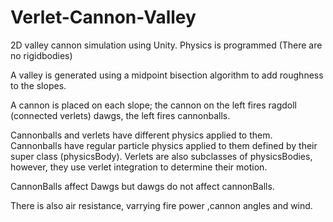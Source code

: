 # Verlet-Cannon-Valley

2D valley cannon simulation using Unity.  Physics is programmed (There are no rigidbodies)

A valley is generated using a midpoint bisection algorithm to add roughness to the slopes.

A cannon is placed on each slope; the cannon on the left fires ragdoll (connected verlets) dawgs, the left fires cannonballs.

Cannonballs and verlets have different physics applied to them.  
Cannonballs have regular particle physics applied to them defined by their super class (physicsBody).
Verlets are also subclasses of physicsBodies, however, they use verlet integration to determine their motion.

CannonBalls affect Dawgs but dawgs do not affect cannonBalls.

There is also air resistance, varrying fire power ,cannon angles and wind.
